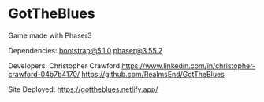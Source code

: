 # GotTheBlues
Game made with Phaser3

Dependencies:
bootstrap@5.1.0
phaser@3.55.2

Developers:
Christopher Crawford
https://www.linkedin.com/in/christopher-crawford-04b7b4170/
https://github.com/RealmsEnd/GotTheBlues

Site Deployed:
https://gottheblues.netlify.app/

